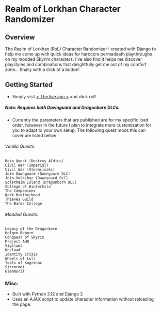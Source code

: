 
# Realm of Lorkhan Character Randomizer

## Overview
The Realm of Lorkhan (RoL) Character Randomizer I created with Django to help me come up with quick ideas for hardcore permadeath playthroughs on my modded Skyrim characters. I've also find it helps me discover playstyles and combinations that delightfully get me out of my comfort zone... finally with a click of a button!

## Getting Started

- Simply visit [> The live app <](https://realmlorkhanchargen-9469f78ddf76.herokuapp.com) and click roll!

##### Note: Requires both Dawnguard and Dragonborn DLCs.

- Currently the parameters that are published are for my specific load order, however in the future I plan to integrate more customization for you to adapt to your own setup. The following quest mods this can cover are listed below:

###### Vanilla Quests:
    Main Quest (Destroy Aldiun)
    Civil War (Imperial)
    Civil War (Stormcloaks)
    Join Dawnguard (Dawnguard DLC)
    Join Volkihar (Dawnguard DLC)
    Solstheim Island (Dragonborn DLC)
    College of Winterhold
    The Companions
    Dark Brotherhood
    Thieves Guild
    The Bards College

###### Modded Quests:
    Legacy of the Dragonborn
    Helgen Reborn
    Conquest of Skyrim
    Project AHO
    Vigilant
    Unslaad
    Identity Crisis
    Wheels of Lull
    Tools of Kagrenac
    Sirenroot
    Glenmoril

### Misc:

- Built with Python 3.12 and Django 3
- Uses an AJAX script to update character information without reloading the page.



